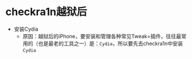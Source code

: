 # checkra1n越狱后

* 安装Cydia
  * 原因：越狱后的iPhone，要安装和管理各种常见Tweak=插件，往往最常用的（也是最老的工具之一）是：`Cydia`，所以要先去checkra1n中安装`Cydia`
